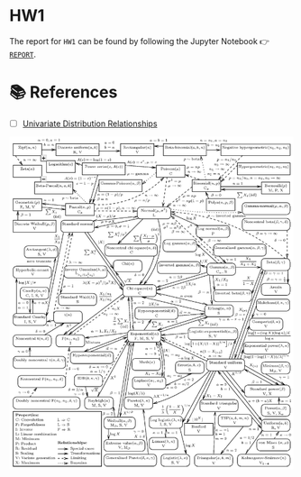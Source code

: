 # HW1

The report for `HW1` can be found by following the Jupyter Notebook &#x1F449; [`REPORT`](REPORT.ipynb).

# &#x1F4DA; References

- [ ] [Univariate Distribution Relationships](https://www.math.wm.edu/~leemis/chart/UDR/UDR.html)

<img src=images/UnivariateDistributionRelationships.png width='' height='' > </img>

